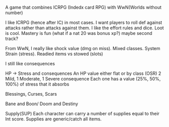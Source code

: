 A game that combines ICRPG (Indedx card RPG) with WwN(Worlds without number)

I like ICRPG (hence after IC) in most cases. I want players to roll def against attacks rather than attacks against them. I like the effort rules and dice. Loot is cool. Mastery is fun (what if a nat 20 was bonus xp?) maybe second track?

From WwN, I really like shock value (dmg on miss). Mixed classes. System Strain (stress).  Readied items vs stowed (slots)

I still like consequences

HP -> Stress and consequences
    An HP value either flat or by class (OSR)
    2 Mild, 1 Moderate, 1 Severe consequence
        Each one has a value (25%, 50%, 100%) of stress that it absorbs

Blessings, Curses, Scars

Bane and Boon/ Doom and Destiny

Supply(SUP)
Each character can carry a number of supplies equal to their Int score. Supplies are generic/catch all items.